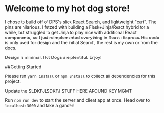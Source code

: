 # Welcome to my hot dog store!

I chose to build off of DPS's slick React Search, and lightweight "cart". The pins are hilarious. I futzed with building a Flask+Jinja/React hybrid for a while, but struggled to get Jinja to play nice with additional React components, so I just reimplemented everything in React+Express. His code is only used for design and the initial Search, the rest is my own or from the docs.

Design is minimal. Hot Dogs are plentiful. Enjoy!

##Getting Started

Please run `yarn install` or `npm install` to collect all dependencies for this project.

Update the SLDKFJLSDKFJ STUFF HERE AROUND KEY MGMT

Run `npm run dev` to start the server and client app at once. Head over to `localhost:3000` and take a gander!
